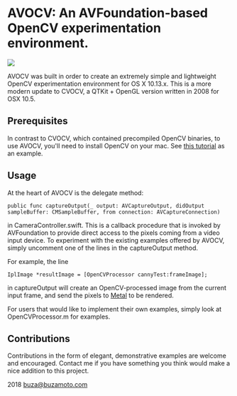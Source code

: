 #  AVOCV: An AVFoundation-based OpenCV experimentation environment.

![](https://buzamoto.s3.amazonaws.com/acvocv-cap-small.png)

AVOCV was built in order to create an extremely simple and
lightweight OpenCV experimentation environment for
OS X 10.13.x. This is a more modern update to CVOCV, a QTKit + OpenGL
version written in 2008 for OSX 10.5.

## Prerequisites
In contrast to CVOCV, which contained precompiled OpenCV binaries, to use AVOCV, you'll
need to install OpenCV on your mac. 
See [this tutorial](https://blogs.wcode.org/2014/10/howto-install-build-and-use-opencv-macosx-10-10/) as an example.

## Usage

At the heart of AVOCV is the delegate method:

```
public func captureOutput(_ output: AVCaptureOutput, didOutput sampleBuffer: CMSampleBuffer, from connection: AVCaptureConnection)
```

in CameraController.swift. This is a callback procedure that is invoked
by AVFoundation to provide direct access to the pixels coming from 
a video input device. To experiment with the existing examples 
offered by AVOCV, simply uncomment one of the lines in the 
captureOutput method.

For example, the line

```
IplImage *resultImage = [OpenCVProcessor cannyTest:frameImage];
```

in captureOutput will create an OpenCV-processed image from the
current input frame, and send the pixels to [Metal](https://developer.apple.com/documentation/metal) to be rendered.

For users that would like to implement their own examples, simply
look at OpenCVProcessor.m for examples.

## Contributions

Contributions in the form of elegant, demonstrative examples are
welcome and encouraged. Contact me if you have something you
think would make a nice addition to this project.

2018 buza@buzamoto.com

